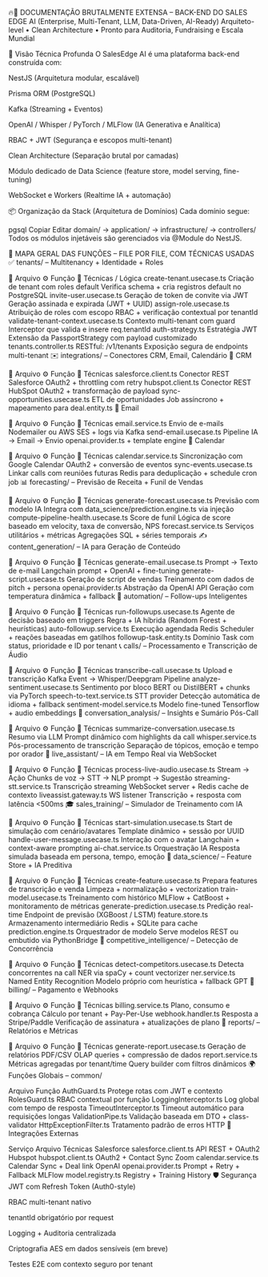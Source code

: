 🔥📘 DOCUMENTAÇÃO BRUTALMENTE EXTENSA – BACK-END DO SALES EDGE AI (Enterprise, Multi-Tenant, LLM, Data-Driven, AI-Ready)
Arquiteto-level • Clean Architecture • Pronto para Auditoria, Fundraising e Escala Mundial

🧠 Visão Técnica Profunda
O SalesEdge AI é uma plataforma back-end construída com:

NestJS (Arquitetura modular, escalável)

Prisma ORM (PostgreSQL)

Kafka (Streaming + Eventos)

OpenAI / Whisper / PyTorch / MLFlow (IA Generativa e Analítica)

RBAC + JWT (Segurança e escopos multi-tenant)

Clean Architecture (Separação brutal por camadas)

Módulo dedicado de Data Science (feature store, model serving, fine-tuning)

WebSocket e Workers (Realtime IA + automação)

📦 Organização da Stack (Arquitetura de Domínios)
Cada domínio segue:

pgsql
Copiar
Editar
domain/ → application/ → infrastructure/ → controllers/
Todos os módulos injetáveis são gerenciados via @Module do NestJS.

🧰 MAPA GERAL DAS FUNÇÕES – FILE POR FILE, COM TÉCNICAS USADAS
✅ tenants/ – Multitenancy + Identidade + Roles

📄 Arquivo	⚙️ Função	🧠 Técnicas / Lógica
create-tenant.usecase.ts	Criação de tenant com roles default	Verifica schema + cria registros default no PostgreSQL
invite-user.usecase.ts	Geração de token de convite via JWT	Geração assinada e expirada (JWT + UUID)
assign-role.usecase.ts	Atribuição de roles com escopo	RBAC + verificação contextual por tenantId
validate-tenant-context.usecase.ts	Contexto multi-tenant com guard	Interceptor que valida e insere req.tenantId
auth-strategy.ts	Estratégia JWT	Extensão da PassportStrategy com payload customizado
tenants.controller.ts	RESTful: /v1/tenants	Exposição segura de endpoints multi-tenant
✉️ integrations/ – Conectores CRM, Email, Calendário
📁 CRM

📄 Arquivo	⚙️ Função	🧠 Técnicas
salesforce.client.ts	Conector REST Salesforce	OAuth2 + throttling com retry
hubspot.client.ts	Conector REST HubSpot	OAuth2 + transformação de payload
sync-opportunities.usecase.ts	ETL de oportunidades	Job assíncrono + mapeamento para deal.entity.ts
📁 Email

📄 Arquivo	⚙️ Função	🧠 Técnicas
email.service.ts	Envio de e-mails	Nodemailer ou AWS SES + logs via Kafka
send-email.usecase.ts	Pipeline IA → Email → Envio	openai.provider.ts + template engine
📁 Calendar

📄 Arquivo	⚙️ Função	🧠 Técnicas
calendar.service.ts	Sincronização com Google Calendar	OAuth2 + conversão de eventos
sync-events.usecase.ts	Linkar calls com reuniões futuras	Redis para deduplicação + schedule cron job
📊 forecasting/ – Previsão de Receita + Funil de Vendas

📄 Arquivo	⚙️ Função	🧠 Técnicas
generate-forecast.usecase.ts	Previsão com modelo IA	Integra com data_science/prediction.engine.ts via injeção
compute-pipeline-health.usecase.ts	Score de funil	Lógica de score baseado em velocity, taxa de conversão, NPS
forecast.service.ts	Serviços utilitários + métricas	Agregações SQL + séries temporais
✍️ content_generation/ – IA para Geração de Conteúdo

📄 Arquivo	⚙️ Função	🧠 Técnicas
generate-email.usecase.ts	Prompt → Texto de e-mail	Langchain prompt + OpenAI + fine-tuning
generate-script.usecase.ts	Geração de script de vendas	Treinamento com dados de pitch + persona
openai.provider.ts	Abstração da OpenAI API	Geração com temperatura dinâmica + fallback
🤖 automation/ – Follow-ups Inteligentes

📄 Arquivo	⚙️ Função	🧠 Técnicas
run-followups.usecase.ts	Agente de decisão baseado em triggers	Regra + IA híbrida (Random Forest + heurísticas)
auto-followup.service.ts	Execução agendada	Redis Scheduler + reações baseadas em gatilhos
followup-task.entity.ts	Domínio	Task com status, prioridade e ID por tenant
📞 calls/ – Processamento e Transcrição de Áudio

📄 Arquivo	⚙️ Função	🧠 Técnicas
transcribe-call.usecase.ts	Upload e transcrição	Kafka Event → Whisper/Deepgram Pipeline
analyze-sentiment.usecase.ts	Sentimento por bloco	BERT ou DistilBERT + chunks via PyTorch
speech-to-text.service.ts	STT provider	Detecção automática de idioma + fallback
sentiment-model.service.ts	Modelo fine-tuned	Tensorflow + audio embeddings
🧠 conversation_analysis/ – Insights e Sumário Pós-Call

📄 Arquivo	⚙️ Função	🧠 Técnicas
summarize-conversation.usecase.ts	Resumo via LLM	Prompt dinâmico com highlights da call
whisper.service.ts	Pós-processamento de transcrição	Separação de tópicos, emoção e tempo por orador
🔴 live_assistant/ – IA em Tempo Real via WebSocket

📄 Arquivo	⚙️ Função	🧠 Técnicas
process-live-audio.usecase.ts	Stream → Ação	Chunks de voz → STT → NLP prompt → Sugestão
streaming-stt.service.ts	Transcrição streaming	WebSocket server + Redis cache de contexto
liveassist.gateway.ts	WS listener	Transcrição + resposta com latência <500ms
🎓 sales_training/ – Simulador de Treinamento com IA

📄 Arquivo	⚙️ Função	🧠 Técnicas
start-simulation.usecase.ts	Start de simulação com cenário/avatares	Template dinâmico + sessão por UUID
handle-user-message.usecase.ts	Interação com o avatar	Langchain + context-aware prompting
ai-chat.service.ts	Orquestração IA	Resposta simulada baseada em persona, tempo, emoção
🧬 data_science/ – Feature Store + IA Preditiva

📄 Arquivo	⚙️ Função	🧠 Técnicas
create-feature.usecase.ts	Prepara features de transcrição e venda	Limpeza + normalização + vectorization
train-model.usecase.ts	Treinamento com histórico	MLFlow + CatBoost + monitoramento de métricas
generate-prediction.usecase.ts	Predição real-time	Endpoint de previsão (XGBoost / LSTM)
feature.store.ts	Armazenamento intermediário	Redis + SQLite para cache
prediction.engine.ts	Orquestrador de modelo	Serve modelos REST ou embutido via PythonBridge
🧠 competitive_intelligence/ – Detecção de Concorrência

📄 Arquivo	⚙️ Função	🧠 Técnicas
detect-competitors.usecase.ts	Detecta concorrentes na call	NER via spaCy + count vectorizer
ner.service.ts	Named Entity Recognition	Modelo próprio com heurística + fallback GPT
💸 billing/ – Pagamento e Webhooks

📄 Arquivo	⚙️ Função	🧠 Técnicas
billing.service.ts	Plano, consumo e cobrança	Cálculo por tenant + Pay-Per-Use
webhook.handler.ts	Resposta a Stripe/Paddle	Verificação de assinatura + atualizações de plano
📑 reports/ – Relatórios e Métricas

📄 Arquivo	⚙️ Função	🧠 Técnicas
generate-report.usecase.ts	Geração de relatórios PDF/CSV	OLAP queries + compressão de dados
report.service.ts	Métricas agregadas por tenant/time	Query builder com filtros dinâmicos
🌍 Funções Globais – common/

Arquivo	Função
AuthGuard.ts	Protege rotas com JWT e contexto
RolesGuard.ts	RBAC contextual por função
LoggingInterceptor.ts	Log global com tempo de resposta
TimeoutInterceptor.ts	Timeout automático para requisições longas
ValidationPipe.ts	Validação baseada em DTO + class-validator
HttpExceptionFilter.ts	Tratamento padrão de erros HTTP
🧩 Integrações Externas

Serviço	Arquivo	Técnicas
Salesforce	salesforce.client.ts	API REST + OAuth2
Hubspot	hubspot.client.ts	OAuth2 + Contact Sync
Zoom	calendar.service.ts	Calendar Sync + Deal link
OpenAI	openai.provider.ts	Prompt + Retry + Fallback
MLFlow	model.registry.ts	Registry + Training History
🛡️ Segurança
JWT com Refresh Token (Auth0-style)

RBAC multi-tenant nativo

tenantId obrigatório por request

Logging + Auditoria centralizada

Criptografia AES em dados sensíveis (em breve)

Testes E2E com contexto seguro por tenant

